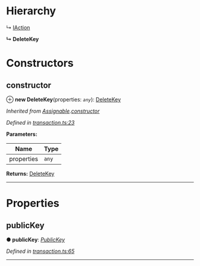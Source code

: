 

# Hierarchy

↳  [IAction](_transaction_.iaction.md)

**↳ DeleteKey**

# Constructors

<a id="constructor"></a>

##  constructor

⊕ **new DeleteKey**(properties: *`any`*): [DeleteKey](_transaction_.deletekey.md)

*Inherited from [Assignable](_transaction_.assignable.md).[constructor](_transaction_.assignable.md#constructor)*

*Defined in [transaction.ts:23](https://github.com/nearprotocol/nearlib/blob/b17214a/src.ts/transaction.ts#L23)*

**Parameters:**

| Name | Type |
| ------ | ------ |
| properties | `any` |

**Returns:** [DeleteKey](_transaction_.deletekey.md)

___

# Properties

<a id="publickey"></a>

##  publicKey

**● publicKey**: *[PublicKey](_transaction_.publickey.md)*

*Defined in [transaction.ts:65](https://github.com/nearprotocol/nearlib/blob/b17214a/src.ts/transaction.ts#L65)*

___

